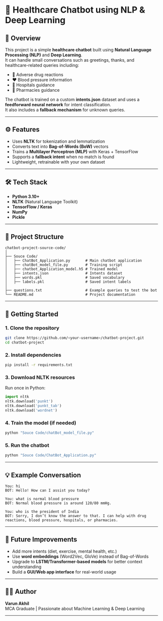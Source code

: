 # 🧠 Healthcare Chatbot using NLP & Deep Learning  

## 📌 Overview  
This project is a simple **healthcare chatbot** built using **Natural Language Processing (NLP)** and **Deep Learning**.  
It can handle small conversations such as greetings, thanks, and healthcare-related queries including:  
- 💊 Adverse drug reactions  
- ❤️ Blood pressure information  
- 🏥 Hospitals guidance  
- 💊 Pharmacies guidance  

The chatbot is trained on a custom **intents.json** dataset and uses a **feedforward neural network** for intent classification.  
It also includes a **fallback mechanism** for unknown queries.  

---

## ⚙️ Features  
- Uses **NLTK** for tokenization and lemmatization  
- Converts text into **Bag-of-Words (BoW)** vectors  
- Trains a **Multilayer Perceptron (MLP)** with Keras + TensorFlow  
- Supports a **fallback intent** when no match is found  
- Lightweight, retrainable with your own dataset  

---

## 🛠️ Tech Stack  
- **Python 3.10+**  
- **NLTK** (Natural Language Toolkit)  
- **TensorFlow / Keras**  
- **NumPy**  
- **Pickle**  

---

## 📂 Project Structure  
```
chatbot-project-source-code/
│
├── Souce Code/
│   ├── ChatBot_Application.py       # Main chatbot application
│   ├── chatBot_model_file.py        # Training script
│   ├── chatbot_Application_model.h5 # Trained model
│   ├── intents.json                 # Intents dataset
│   ├── words.pkl                    # Saved vocabulary
│   ├── labels.pkl                   # Saved intent labels
│
├── questions.txt                    # Example queries to test the bot
└── README.md                        # Project documentation
```

---

## 🚀 Getting Started  

### 1. Clone the repository  
```bash
git clone https://github.com/<your-username>/chatbot-project.git
cd chatbot-project
```

### 2. Install dependencies  
```bash
pip install -r requirements.txt
```

### 3. Download NLTK resources  
Run once in Python:
```python
import nltk
nltk.download('punkt')
nltk.download('punkt_tab')
nltk.download('wordnet')
```

### 4. Train the model (if needed)  
```bash
python "Souce Code/chatBot_model_file.py"
```

### 5. Run the chatbot  
```bash
python "Souce Code/ChatBot_Application.py"
```

---

## 💡 Example Conversation  
```
You: hi
BOT: Hello! How can I assist you today?

You: what is normal blood pressure
BOT: Normal blood pressure is around 120/80 mmHg.

You: who is the president of India
BOT: Sorry, I don’t know the answer to that. I can help with drug reactions, blood pressure, hospitals, or pharmacies.
```

---

## 📌 Future Improvements  
- Add more intents (diet, exercise, mental health, etc.)  
- Use **word embeddings** (Word2Vec, GloVe) instead of Bag-of-Words  
- Upgrade to **LSTM/Transformer-based models** for better context understanding  
- Build a **GUI/Web app interface** for real-world usage  

---

## 👨‍💻 Author  
**Varun Akhil**  
MCA Graduate | Passionate about Machine Learning & Deep Learning  

---
